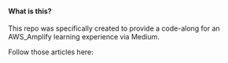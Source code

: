 #### What is this?

This repo was specifically created to provide a code-along for an AWS_Amplify learning experience via Medium.

Follow those articles here:

 